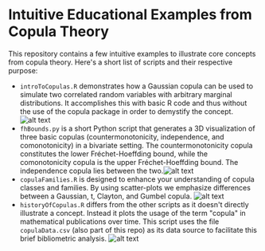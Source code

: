 # Intuitive Educational Examples from Copula Theory
This repository contains a few intuitive examples to illustrate core concepts from copula theory. Here's a short list of scripts and their respective purpose:
- `introToCopulas.R` demonstrates how a Gaussian copula can be used to simulate two correlated random variables with arbitrary marginal distributions. It accomplishes this with basic R code and thus without the use of the copula package in order to demystify the concept. ![alt text](http://i.imgur.com/KYZ3tkW.png "Gaussian Copula")
- `fhBounds.py` is a short Python script that generates a 3D visualization of three basic copulas (countermonotonicity, independence, and comonotonicity) in a bivariate setting. The countermonotonicity copula constitutes the lower Fréchet-Hoeffding bound, while the comonotonicity copula is the upper Fréchet-Hoeffding bound. The independence copula lies between the two.![alt text](http://i.imgur.com/x8CRhwL.png "Fréchet-Hoeffding")
- `copulaFamilies.R` is designed to enhance your understanding of copula classes and families. By using scatter-plots we emphasize differences between a Gaussian, t, Clayton, and Gumbel copula. ![alt text](http://i.imgur.com/wc5i7nC.png "Copula Families")
- `historyOfCopulas.R` differs from the other scripts as it doesn't directly illustrate a concept. Instead it plots the usage of the term "copula" in mathematical publications over time. This script uses the file `copulaData.csv` (also part of this repo) as its data source to facilitate this brief bibliometric analysis. ![alt text](http://i.imgur.com/qA3q9tJ.png "Bibliometric Analysis")
